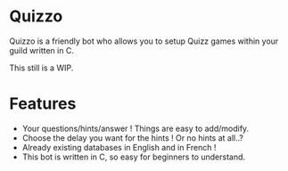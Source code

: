 # Quizzo
Quizzo is a friendly bot who allows you to setup Quizz games within your guild written in C.

This still is a WIP.

# Features
- Your questions/hints/answer ! Things are easy to add/modify.
- Choose the delay you want for the hints ! Or no hints at all..?
- Already existing databases in English and in French !
- This bot is written in C, so easy for beginners to understand.

